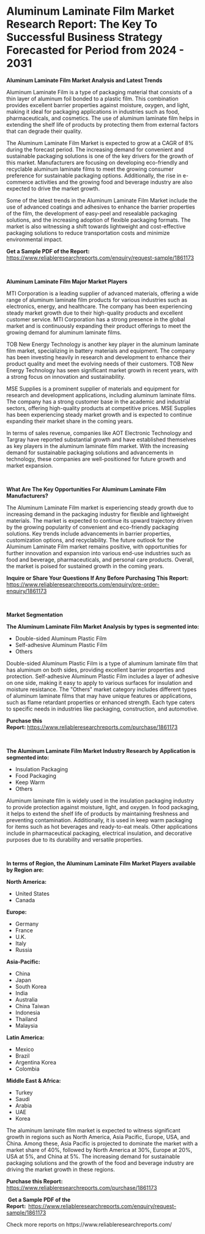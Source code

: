 <p><h1>Aluminum Laminate Film Market Research Report: The Key To Successful Business Strategy Forecasted for Period from 2024 - 2031</h1></p><p><strong>Aluminum Laminate Film Market Analysis and Latest Trends</strong></p>
<p><p>Aluminum Laminate Film is a type of packaging material that consists of a thin layer of aluminum foil bonded to a plastic film. This combination provides excellent barrier properties against moisture, oxygen, and light, making it ideal for packaging applications in industries such as food, pharmaceuticals, and cosmetics. The use of aluminum laminate film helps in extending the shelf life of products by protecting them from external factors that can degrade their quality.</p><p>The Aluminum Laminate Film Market is expected to grow at a CAGR of 8% during the forecast period. The increasing demand for convenient and sustainable packaging solutions is one of the key drivers for the growth of this market. Manufacturers are focusing on developing eco-friendly and recyclable aluminum laminate films to meet the growing consumer preference for sustainable packaging options. Additionally, the rise in e-commerce activities and the growing food and beverage industry are also expected to drive the market growth.</p><p>Some of the latest trends in the Aluminum Laminate Film Market include the use of advanced coatings and adhesives to enhance the barrier properties of the film, the development of easy-peel and resealable packaging solutions, and the increasing adoption of flexible packaging formats. The market is also witnessing a shift towards lightweight and cost-effective packaging solutions to reduce transportation costs and minimize environmental impact.</p></p>
<p><strong>Get a Sample PDF of the Report:&nbsp;</strong> <a href="https://www.reliableresearchreports.com/enquiry/request-sample/1861173">https://www.reliableresearchreports.com/enquiry/request-sample/1861173</a></p>
<p>&nbsp;</p>
<p><strong>Aluminum Laminate Film Major Market Players</strong></p>
<p><p>MTI Corporation is a leading supplier of advanced materials, offering a wide range of aluminum laminate film products for various industries such as electronics, energy, and healthcare. The company has been experiencing steady market growth due to their high-quality products and excellent customer service. MTI Corporation has a strong presence in the global market and is continuously expanding their product offerings to meet the growing demand for aluminum laminate films.</p><p>TOB New Energy Technology is another key player in the aluminum laminate film market, specializing in battery materials and equipment. The company has been investing heavily in research and development to enhance their product quality and meet the evolving needs of their customers. TOB New Energy Technology has seen significant market growth in recent years, with a strong focus on innovation and sustainability.</p><p>MSE Supplies is a prominent supplier of materials and equipment for research and development applications, including aluminum laminate films. The company has a strong customer base in the academic and industrial sectors, offering high-quality products at competitive prices. MSE Supplies has been experiencing steady market growth and is expected to continue expanding their market share in the coming years.</p><p>In terms of sales revenue, companies like AOT Electronic Technology and Targray have reported substantial growth and have established themselves as key players in the aluminum laminate film market. With the increasing demand for sustainable packaging solutions and advancements in technology, these companies are well-positioned for future growth and market expansion.</p></p>
<p>&nbsp;</p>
<p><strong>What Are The Key Opportunities For Aluminum Laminate Film Manufacturers?</strong></p>
<p><p>The Aluminum Laminate Film market is experiencing steady growth due to increasing demand in the packaging industry for flexible and lightweight materials. The market is expected to continue its upward trajectory driven by the growing popularity of convenient and eco-friendly packaging solutions. Key trends include advancements in barrier properties, customization options, and recyclability. The future outlook for the Aluminum Laminate Film market remains positive, with opportunities for further innovation and expansion into various end-use industries such as food and beverage, pharmaceuticals, and personal care products. Overall, the market is poised for sustained growth in the coming years.</p></p>
<p><strong>Inquire or Share Your Questions If Any Before Purchasing This Report:</strong> <a href="https://www.reliableresearchreports.com/enquiry/pre-order-enquiry/1861173">https://www.reliableresearchreports.com/enquiry/pre-order-enquiry/1861173</a></p>
<p>&nbsp;</p>
<p><strong>Market Segmentation</strong></p>
<p><strong>The Aluminum Laminate Film Market Analysis by types is segmented into:</strong></p>
<p><ul><li>Double-sided Aluminum Plastic Film</li><li>Self-adhesive Aluminum Plastic Film</li><li>Others</li></ul></p>
<p><p>Double-sided Aluminum Plastic Film is a type of aluminum laminate film that has aluminum on both sides, providing excellent barrier properties and protection. Self-adhesive Aluminum Plastic Film includes a layer of adhesive on one side, making it easy to apply to various surfaces for insulation and moisture resistance. The "Others" market category includes different types of aluminum laminate films that may have unique features or applications, such as flame retardant properties or enhanced strength. Each type caters to specific needs in industries like packaging, construction, and automotive.</p></p>
<p><strong>Purchase this Report:&nbsp;</strong><a href="https://www.reliableresearchreports.com/purchase/1861173">https://www.reliableresearchreports.com/purchase/1861173</a></p>
<p>&nbsp;</p>
<p><strong>The Aluminum Laminate Film Market Industry Research by Application is segmented into:</strong></p>
<p><ul><li>Insulation Packaging</li><li>Food Packaging</li><li>Keep Warm</li><li>Others</li></ul></p>
<p><p>Aluminum laminate film is widely used in the insulation packaging industry to provide protection against moisture, light, and oxygen. In food packaging, it helps to extend the shelf life of products by maintaining freshness and preventing contamination. Additionally, it is used in keep warm packaging for items such as hot beverages and ready-to-eat meals. Other applications include in pharmaceutical packaging, electrical insulation, and decorative purposes due to its durability and versatile properties.</p></p>
<p>&nbsp;</p>
<p><strong>In terms of Region, the Aluminum Laminate Film Market Players available by Region are:</strong></p>
<p>
    <p> <strong> North America: </strong>
        <ul>
            <li>United States</li>
            <li>Canada</li>
        </ul>
        </p> 
    <p> <strong> Europe: </strong>
        <ul>
            <li>Germany</li>
            <li>France</li>
            <li>U.K.</li>
            <li>Italy</li>
            <li>Russia</li>
        </ul>
        </p> 
    <p> <strong> Asia-Pacific: </strong>
        <ul>
            <li>China</li>
            <li>Japan</li>
            <li>South Korea</li>
            <li>India</li>
            <li>Australia</li>
            <li>China Taiwan</li>
            <li>Indonesia</li>
            <li>Thailand</li>
            <li>Malaysia</li>
        </ul>
        </p> 
    <p> <strong> Latin America: </strong>
        <ul>
            <li>Mexico</li>
            <li>Brazil</li>
            <li>Argentina Korea</li>
            <li>Colombia</li>
        </ul>
        </p> 
    <p> <strong> Middle East & Africa: </strong>
        <ul>
            <li>Turkey</li>
            <li>Saudi</li>
            <li>Arabia</li>
            <li>UAE</li>
            <li>Korea</li>
        </ul>
    </p>
    </p>
<p><p>The aluminum laminate film market is expected to witness significant growth in regions such as North America, Asia Pacific, Europe, USA, and China. Among these, Asia Pacific is projected to dominate the market with a market share of 40%, followed by North America at 30%, Europe at 20%, USA at 5%, and China at 5%. The increasing demand for sustainable packaging solutions and the growth of the food and beverage industry are driving the market growth in these regions.</p></p>
<p><strong>Purchase this Report: </strong><a href="https://www.reliableresearchreports.com/purchase/1861173">https://www.reliableresearchreports.com/purchase/1861173</a></p>
<p>&nbsp;<strong>Get a Sample PDF of the Report:&nbsp;&nbsp;</strong><a href="https://www.reliableresearchreports.com/enquiry/request-sample/1861173">https://www.reliableresearchreports.com/enquiry/request-sample/1861173</a></p>
<p><strong></strong></p>
<p>Check more reports on https://www.reliableresearchreports.com/</p>
